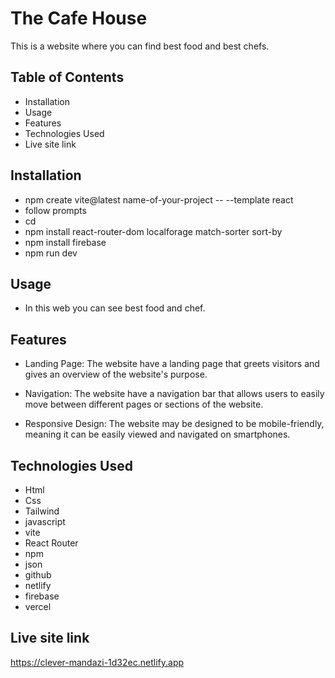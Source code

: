 # The Cafe House

This is a website where you can find best food and best chefs.

## Table of Contents

- Installation
- Usage
- Features
- Technologies Used
- Live site link

## Installation

- npm create vite@latest name-of-your-project -- --template react
- follow prompts
- cd <your new project directory>
- npm install react-router-dom localforage match-sorter sort-by
- npm install firebase
- npm run dev

## Usage

- In this web you can see best food and chef.

## Features

- Landing Page: The website have a landing page that greets visitors and gives an overview of the website's purpose.

- Navigation: The website have a navigation bar that allows users to easily move between different pages or sections of the website.

- Responsive Design: The website may be designed to be mobile-friendly, meaning it can be easily viewed and navigated on smartphones.

## Technologies Used

- Html
- Css
- Tailwind
- javascript
- vite
- React Router
- npm
- json
- github
- netlify
- firebase
- vercel

## Live site link

https://clever-mandazi-1d32ec.netlify.app